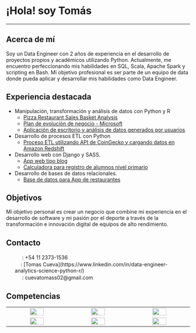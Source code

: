 # ¡Hola! soy Tomás
---
## Acerca de mí
Soy un Data Engineer con 2 años de experiencia en el desarrollo de proyectos propios y académicos utilizando Python. Actualmente, me encuentro perfeccionando mis habilidades en SQL, Scala, Apache Spark y scripting en Bash. Mi objetivo profesional es ser parte de un equipo de data donde pueda aplicar y desarrollar mis habilidades como Data Engineer.

## Experiencia destacada
* Manipulación, transformación y análisis de datos con Python y R
  *   [Pizza Restaurant Sales Basket Analysis](https://github.com/CuevaTomasArg/Basket_analysis_R)
  *   [Plan de evolución de negocio - Microsoft](https://github.com/CuevaTomasArg/Plan_de_evolucion_de_negocio_Microsoft)
  *   [Aplicación de escritorio y análisis de datos generados por usuarios](https://github.com/CuevaTomasArg/UNLPImage)
* Desarrollo de procesos ETL con Python
  * [Proceso ETL utilizando API de CoinGecko y cargando datos en Amazon Redshift](https://github.com/CuevaTomasArg/51940-CuevaTomas)
* Desarrollo web con Django y SASS.
  * [App web tipo blog](https://github.com/CuevaTomasArg/Blog_django)
  * [Calculadora para registro de alumnos nivel primario](https://github.com/CuevaTomasArg/Sea-registers)
* Desarrollo de bases de datos relacionales.
  * [Base de datos para App de restaurantes](https://github.com/CuevaTomasArg/43410_TomasCueva)


## Objetivos
Mi objetivo personal es crear un negocio que combine mi experiencia en el desarrollo de software y mi pasión por el deporte a través de la transformación e innovación digital de equipos de alto rendimiento.

## Contacto

<ul style="list-style-type: none">
  <li><img src="https://www.vectorlogo.zone/logos/whatsapp/whatsapp-tile.svg" width="16px"> : +54 11 2373-1536</li>
  <li><img src="https://www.vectorlogo.zone/logos/linkedin/linkedin-tile.svg" width="16px">: [Tomas Cueva](https://www.linkedin.com/in/data-engineer-analytics-science-python-r/)
</li>
  <li><img src="https://www.vectorlogo.zone/logos/gmail/gmail-tile.svg" width="16px"> : cuevatomass02@gmail.com
</li>
</ul>

## Competencias
<table align="center" style="text-align: center;">
  <tbody widht= "10%">
  <tr>
    <td width="5%" align="center" style="vertical-align: middle;"><a href="#" width="10%"><img src="https://www.vectorlogo.zone/logos/python/python-icon.svg" width="50%"></a></td>
    <td width="5%" align="center" style="vertical-align: middle;"><a href="#" width="10%"><img src="https://www.vectorlogo.zone/logos/scala-lang/scala-lang-icon.svg" width="50%"></a></td>
    <td width="5%" align="center" style="vertical-align: middle;"><a href="#" width="10%"><img src="https://www.vectorlogo.zone/logos/apache_spark/apache_spark-ar21.svg" width="50%"></a></td>
  </tr>
  <tr>
    <td width="5%" align="center" style="vertical-align: middle;"><a href="#" width="10%"><img src="https://www.vectorlogo.zone/logos/mysql/mysql-icon.svg" width="50%"></a></td>
    <td width="5%" align="center" style="vertical-align: middle;"><a href="#" width="10%"><img src="https://www.vectorlogo.zone/logos/git-scm/git-scm-icon.svg" width="50%"></a></td>
    <td width="5%" align="center" style="vertical-align: middle;"><a href="#" width="10%"><img src="https://www.vectorlogo.zone/logos/docker/docker-tile.svg" width="50%"></a></td>
  </tr>
  <tbody> 
</table>
